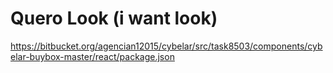 # Quero Look (i want look) 


https://bitbucket.org/agencian12015/cybelar/src/task8503/components/cybelar-buybox-master/react/package.json